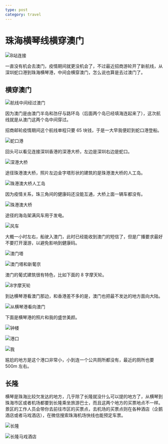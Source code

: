 ```yaml
---
type: post
category: travel
---
```


# 珠海横琴线横穿澳门

![B站连接](https://www.bilibili.com/video/bv14v411B7Tt)

一直没有机会去澳门，疫情期间就更没机会了，不过最近招商游轮开了新航线，从深圳蛇口港到珠海横琴港，中间会横穿澳门，怎么说也算是去过澳门了。

## 横穿澳门

![航线中间经过澳门](./2020-06-28/1.jpg)

因为澳门是由澳门半岛和氹仔与路环岛（后面两个岛已经填海连起来了），这次航线就是从澳门这两个岛中间穿过。

招商邮轮疫情期间这个航线单程只要 65 块钱，于是一大早我便赶到蛇口港登船。

![蛇口港](./2020-06-28/2.jpg)

回头可以看见连接深圳香港的深港大桥，左边是深圳右边是蛇口。

![深港大桥](./2020-06-28/3.jpg)

途径珠港澳大桥，照片左边金字塔形状的建筑的是珠港澳大桥的人工岛。

![珠港澳大桥人工岛](./2020-06-28/4.jpg)

因为疫情关系，珠三角间的健康码还没能互通，大桥上面一辆车都没有。

![珠港澳大桥](./2020-06-28/5.jpg)

途径的海岛架满风车用于发电。

![风车](./2020-06-28/6.jpg)

大概一小时左右，船驶入澳门，此时已经能收到澳门的短信了，但是广播要求最好不要打开漫游，以避免影响到健康码。

![澳门塔](./2020-06-28/7.jpg)

![澳门塔和新葡京](./2020-06-28/8.jpg)

澳门的葡式建筑很有特色，比如下面的 8 字摩天轮。

![8字摩天轮](./2020-06-28/9.jpg)

到达横琴港看澳门那边，和香港差不多的是，澳门也把最不发达的地方面向大陆。

![从横琴港看向澳门](./2020-06-28/10.jpg)

下面是横琴港的照片和我的盛世美颜。

![钟楼](./2020-06-28/11.jpg)

![港口](./2020-06-28/12.jpg)

![我](./2020-06-28/13.jpg)

尴尬的地方是这个港口非常小，小到连一个公共厕所都没有，最近的厕所也要 500m 左右。

## 长隆

横琴是珠海比较欠发达的地方，几乎除了长隆就没什么可以提的地方了，从横琴到珠海市区或者机场都要到长隆乘坐旅游巴士，而且这两个地方的买票地点不一样。景区的工作人员会带你去前往市区的买票点，去机场的买票点则在各种酒店（企鹅酒店或者马戏酒店），在微信搜索珠海机场快线也能预定车票。

![长隆](./2020-06-28/14.jpg)

![长隆马戏酒店](./2020-06-28/15.jpg)
